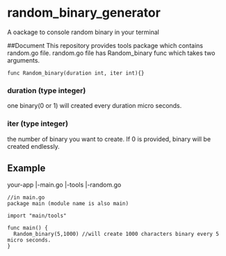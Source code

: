 # random_binary_generator
A oackage to console random binary in your terminal

##Document
This repository provides tools package which contains random.go file.
random.go file has Random_binary func which takes two arguments.

```
func Random_binary(duration int, iter int){}
```

### duration (type integer)
one binary(0 or 1) will created every duration micro seconds.

### iter (type integer)
the number of binary you want to create.
If 0 is provided, binary will be created endlessly.

## Example
your-app
  |-main.go
  |-tools
    |-random.go
```
//in main.go
package main (module name is also main)

import "main/tools"

func main() {
  Random_binary(5,1000) //will create 1000 characters binary every 5 micro seconds.
}
```

